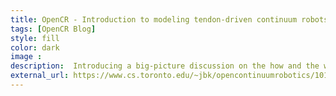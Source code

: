 ```yaml
---
title: OpenCR - Introduction to modeling tendon-driven continuum robots
tags: [OpenCR Blog]
style: fill
color: dark
image : 
description:  Introducing a big-picture discussion on the how and the what of modeling TDCRs
external_url: https://www.cs.toronto.edu/~jbk/opencontinuumrobotics/101/2023/01/06/howto-tdcr-modeling.html
---
```

